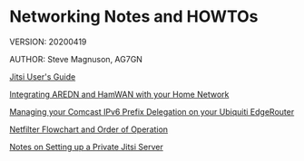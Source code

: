 # Networking Notes and HOWTOs

VERSION: 20200419

AUTHOR:  Steve Magnuson, AG7GN

[Jitsi User's Guide](https://github.com/AG7GN/networking/blob/master/jitsi-user-README.md)

[Integrating AREDN and HamWAN with your Home Network](https://github.com/AG7GN/networking/blob/master/hamwan-arden-home-README.md)

[Managing your Comcast IPv6 Prefix Delegation on your Ubiquiti EdgeRouter](https://github.com/AG7GN/networking/blob/master/ubiquiti-ipv6-README.md)

[Netfilter Flowchart and Order of Operation](https://github.com/AG7GN/networking/blob/master/iptables-README.md)

[Notes on Setting up a Private Jitsi Server](https://github.com/AG7GN/networking/blob/master/private-jitsi-server-README.md)
